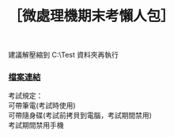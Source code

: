 <h1>［微處理機期末考懶人包］</h1><br>

建議解壓縮到 C:\Test 資料夾再執行<br>

<h3><a href="https://github.com/iambjlu/109-wei-chu-li-ji-final-exam/raw/main/Test.zip">檔案連結</a></h3>


考試規定：<br>
可帶筆電(考試時使用)<br>
可帶隨身碟(考試前拷貝到電腦，考試期間禁用)<br>
考試期間禁用手機<br>
